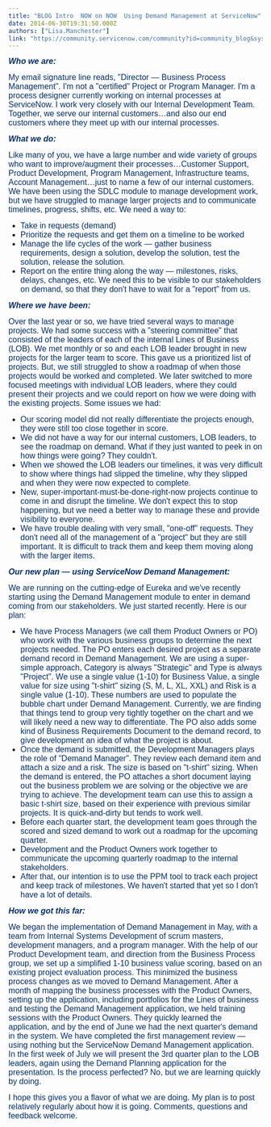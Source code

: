 ```yaml
---
title: "BLOG Intro  NOW on NOW  Using Demand Management at ServiceNow"
date: 2014-06-30T19:31:50.000Z
authors: ["Lisa.Manchester"]
link: "https://community.servicenow.com/community?id=community_blog&sys_id=acbde6a9dbd0dbc01dcaf3231f961996"
---
```

<p><strong><em style=": ; color: #042e6d; font-size: 12pt; font-family: Arial;">Who we are:</em></strong></p><p><span style="font-size: 12pt; font-family: Arial; color: #042e6d;">My email signature line reads, "Director — Business Process Management". I'm not a "certified" Project or Program Manager. I'm a process designer currently working on internal processes at ServiceNow. I work very closely with our Internal Development Team. Together, we serve our internal customers…and also our end customers where they meet up with our internal processes. </span></p><p></p><p><span style="font-size: 12pt;"><strong><em style="color: #042e6d; font-family: Arial;">What we do:</em></strong></span></p><p><span style="font-size: 12pt; font-family: Arial; color: #042e6d;">Like many of you, we have a large number and wide variety of groups who want to improve/augment their processes…Customer Support, Product Development, Program Management, Infrastructure teams, Account Management…just to name a few of our internal customers. We have been using the SDLC module to manage development work, but we have struggled to manage larger projects and to communicate timelines, progress, shifts, etc. We need a way to:</span></p><ul style="list-style-type: disc;"><li><span style="font-size: 12pt; font-family: Arial; color: #042e6d;">Take in requests (demand)</span></li><li><span style="font-size: 12pt; font-family: Arial; color: #042e6d;">Prioritize the requests and get them on a timeline to be worked</span></li><li><span style="font-size: 12pt; font-family: Arial; color: #042e6d;">Manage the life cycles of the work — gather business requirements, design a solution, develop the solution, test the solution, release the solution. </span></li><li><span style="font-size: 12pt; font-family: Arial; color: #042e6d;">Report on the entire thing along the way — milestones, risks, delays, changes, etc. We need this to be visible to our stakeholders on demand, so that they don't have to wait for a "report" from us. </span></li></ul><p></p><p><span style="font-size: 12pt;"><strong><em style="color: #042e6d; font-family: Arial;">Where we have been:</em></strong></span></p><p><span style="font-size: 12pt; font-family: Arial; color: #042e6d;">Over the last year or so, we have tried several ways to manage projects. We had some success with a "steering committee" that consisted of the leaders of each of the internal Lines of Business (LOB). We met monthly or so and each LOB leader brought in new projects for the larger team to score. This gave us a prioritized list of projects. But, we still struggled to show a roadmap of when those projects would be worked and completed. We later switched to more focused meetings with individual LOB leaders, where they could present their projects and we could report on how we were doing with the existing projects. Some issues we had:</span></p><ul style="list-style-type: disc;"><li><span style="font-size: 12pt; font-family: Arial; color: #042e6d;">Our scoring model did not really differentiate the projects enough, they were still too close together in score.</span></li><li><span style="font-size: 12pt; font-family: Arial; color: #042e6d;">We did not have a way for our internal customers, LOB leaders, to see the roadmap on demand. What if they just wanted to peek in on how things were going? They couldn't.</span></li><li><span style="font-size: 12pt; font-family: Arial; color: #042e6d;">When we showed the LOB leaders our timelines, it was very difficult to show where things had slipped the timeline, why they slipped and when they were now expected to complete.</span></li><li><span style="font-size: 12pt; font-family: Arial; color: #042e6d;">New, super-important-must-be-done-right-now projects continue to come in and disrupt the timeline. We don't expect this to stop happening, but we need a better way to manage these and provide visibility to everyone. </span></li><li><span style="font-size: 12pt; font-family: Arial; color: #042e6d;">We have trouble dealing with very small, "one-off" requests. They don't need all of the management of a "project" but they are still important. It is difficult to track them and keep them moving along with the larger items. </span></li></ul><p></p><p><span style="font-size: 12pt;"><strong><em style="color: #042e6d; font-family: Arial;">Our new plan — using ServiceNow Demand Management:</em></strong></span></p><p><span style="font-size: 12pt; font-family: Arial; color: #042e6d;">We are running on the cutting-edge of Eureka and we've recently starting using the Demand Management module to enter in demand coming from our stakeholders. We just started recently. Here is our plan:</span></p><ul style="list-style-type: disc;"><li><span style="font-size: 12pt; font-family: Arial; color: #042e6d;">We have Process Managers (we call them Product Owners or PO) who work with the various business groups to determine the next projects needed. The PO enters each desired project as a separate demand record in Demand Management. We are using a super-simple approach, Category is always "Strategic" and Type is always "Project". We use a single value (1-10) for Business Value, a single value for size using "t-shirt" sizing (S, M, L, XL, XXL) and Risk is a single value (1-10). These numbers are used to populate the bubble chart under Demand Management. Currently, we are finding that things tend to group very tightly together on the chart and we will likely need a new way to differentiate. The PO also adds some kind of Business Requirements Document to the demand record, to give development an idea of what the project is about.</span></li><li><span style="font-size: 12pt; font-family: Arial; color: #042e6d;">Once the demand is submitted, the Development Managers plays the role of "Demand Manager". They review each demand item and attach a size and a risk. The size is based on "t-shirt" sizing. When the demand is entered, the PO attaches a short document laying out the business problem we are solving or the objective we are trying to achieve. The development team can use this to assign a basic t-shirt size, based on their experience with previous similar projects. It is quick-and-dirty but tends to work well. </span></li><li><span style="font-size: 12pt; font-family: Arial; color: #042e6d;">Before each quarter start, the development team goes through the scored and sized demand to work out a roadmap for the upcoming quarter. </span></li><li><span style="font-size: 12pt; font-family: Arial; color: #042e6d;">Development and the Product Owners work together to communicate the upcoming quarterly roadmap to the internal stakeholders. </span></li><li><span style="font-size: 12pt; font-family: Arial; color: #042e6d;">After that, our intention is to use the PPM tool to track each project and keep track of milestones. We haven't started that yet so I don't have a lot of details. </span></li></ul><p><span style="font-size: 12pt;"><em> </em></span></p><p><span style="font-size: 12pt;"><strong><em style="color: #042e6d; font-family: Arial;">How we got this far:</em></strong></span></p><p><span style="font-size: 12pt; font-family: Arial; color: #042e6d;">We began the implementation of Demand Management in May, with a team from Internal Systems Development of scrum masters, development managers, and a program manager. With the help of our Product Development team, and direction from the Business Process group, we set up a simplified 1-10 business value scoring, based on an existing project evaluation process. This minimized the business process changes as we moved to Demand Management. After a month of mapping the business processes with the Product Owners, setting up the application, including portfolios for the Lines of business and testing the Demand Management application, we held training sessions with the Product Owners. They quickly learned the application, and by the end of June we had the next quarter's demand in the system. We have completed the first management review — using nothing but the ServiceNow Demand Management application. In the first week of July we will present the 3rd quarter plan to the LOB leaders, again using the Demand Planning application for the presentation. Is the process perfected? No, but we are learning quickly by doing.</span></p><p></p><p><span style="color: #042e6d; font-size: 12pt; font-family: Arial;">I hope this gives you a flavor of what we are doing. My plan is to post relatively regularly about how it is going. Comments, questions and feedback welcome. </span></p>